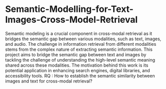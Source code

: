 # Semantic-Modelling-for-Text-Images-Cross-Model-Retrieval
Semantic modeling is a crucial component in cross-modal retrieval as it
bridges the semantic gap between various modalities, such as text, images,
and audio. The challenge in information retrieval from different modalities
stems from the complex nature of extracting semantic information. This project
aims to bridge the semantic gap between text and images by tackling the
challenge of understanding the high-level semantic meaning shared across
these modalities. The motivation behind this work is its potential application in
enhancing search engines, digital libraries, and accessibility tools.
RQ : How to establish the semantic similarity between images and text for
cross-modal retrieval?
